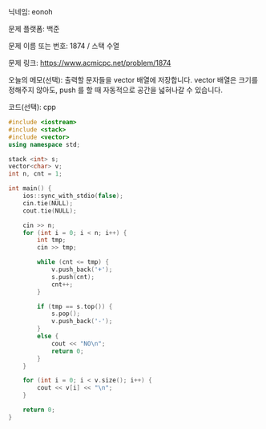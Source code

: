 닉네임: eonoh

문제 플랫폼: 백준

문제 이름 또는 번호: 1874 / 스택 수열

문제 링크: https://www.acmicpc.net/problem/1874

오늘의 메모(선택): 출력할 문자들을 vector 배열에 저장합니다. vector 배열은 크기를 정해주지 않아도, push 를 할 때 자동적으로 공간을 넓혀나갈 수 있습니다.

코드(선택): cpp

```cpp
#include <iostream>
#include <stack>
#include <vector>
using namespace std;

stack <int> s;
vector<char> v;
int n, cnt = 1;

int main() {
	ios::sync_with_stdio(false);
	cin.tie(NULL);
	cout.tie(NULL);

	cin >> n;
	for (int i = 0; i < n; i++) {
		int tmp;
		cin >> tmp;

		while (cnt <= tmp) {
			v.push_back('+');
			s.push(cnt);
			cnt++;
		}

		if (tmp == s.top()) {
			s.pop();
			v.push_back('-');
		}
		else {
			cout << "NO\n";
			return 0;
		}
	}

	for (int i = 0; i < v.size(); i++) {
		cout << v[i] << "\n";
	}

	return 0;
}
```
